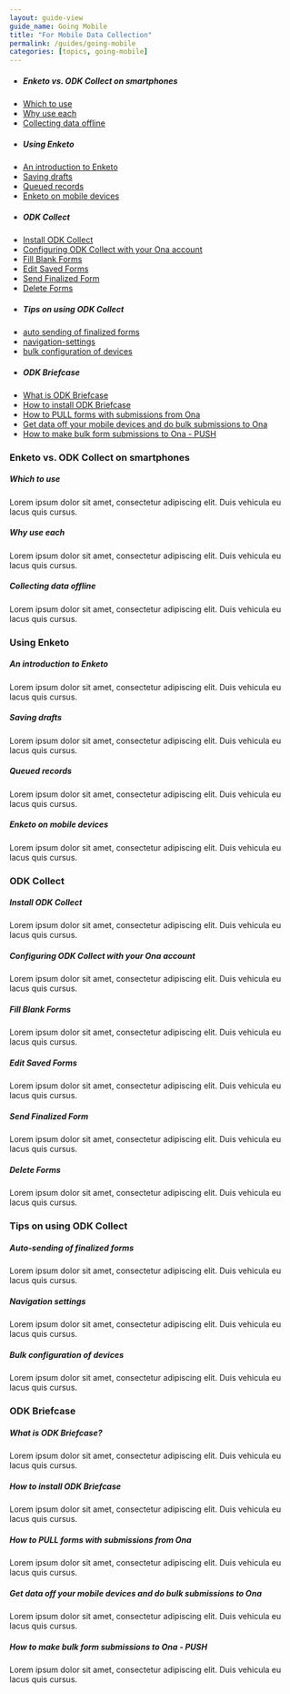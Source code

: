 ```yaml
---
layout: guide-view
guide_name: Going Mobile
title: "For Mobile Data Collection"
permalink: /guides/going-mobile
categories: [topics, going-mobile]
---
```


* ##### Enketo vs. ODK Collect on smartphones
* [Which to use](#which-to-use)
* [Why use each](#why-use-each)
* [Collecting data offline](#collecting-data-offline)
* ##### Using Enketo
* [An introduction to Enketo](#introduction-to-enketo)
* [Saving drafts](#saving-drafts)
* [Queued records](queued-records,)
* [Enketo on mobile devices](#enketo-on-mobile-devices)
* ##### ODK Collect
* [Install ODK Collect](#install-odk-collect)
* [Configuring ODK Collect with your Ona account](#configure-odk-collect-with-ona)
* [Fill Blank Forms](#fill-blank-forms)
* [Edit Saved Forms](#edit-saved-forms)
* [Send Finalized Form](#send-finalized-form)
* [Delete Forms](#delete-forms)
* ##### Tips on using ODK Collect
* [auto sending of finalized forms](#auto-sending-of-finalized-forms)
* [navigation-settings](#navigation-settings)
* [bulk configuration of devices](#bulk-configuration-of-devices)
* ##### ODK Briefcase
* [What is ODK Briefcase](#what-is-odk-briefcase)
* [How to install ODK Briefcase](#how-to-install-odk-briefcase)
* [How to PULL forms with submissions from Ona](#pull-forms-from-ona)
* [Get data off your mobile devices and do bulk submissions to Ona](#get-data-off-mobile-devices)
* [How to make bulk form submissions to Ona - PUSH](#push-using-odk-briefcase)

### Enketo vs. ODK Collect on smartphones

##### <a name="which-to-use"></a>Which to use
Lorem ipsum dolor sit amet, consectetur adipiscing elit. Duis vehicula eu lacus quis cursus. 

##### <a name="why-use-each"></a>Why use each
Lorem ipsum dolor sit amet, consectetur adipiscing elit. Duis vehicula eu lacus quis cursus. 

##### <a name="collecting-data-offline"></a>Collecting data offline
Lorem ipsum dolor sit amet, consectetur adipiscing elit. Duis vehicula eu lacus quis cursus. 


### Using Enketo

##### <a name="introduction-to-enketo"></a>An introduction to Enketo
Lorem ipsum dolor sit amet, consectetur adipiscing elit. Duis vehicula eu lacus quis cursus. 

##### <a name="saving-drafts"></a>Saving drafts
Lorem ipsum dolor sit amet, consectetur adipiscing elit. Duis vehicula eu lacus quis cursus. 

##### <a name="queued-records"></a>Queued records
Lorem ipsum dolor sit amet, consectetur adipiscing elit. Duis vehicula eu lacus quis cursus. 

##### <a name="enketo-on-mobile-devices"></a>Enketo on mobile devices
Lorem ipsum dolor sit amet, consectetur adipiscing elit. Duis vehicula eu lacus quis cursus. 

### ODK Collect

##### <a name="install-odk-collect"></a>Install ODK Collect
Lorem ipsum dolor sit amet, consectetur adipiscing elit. Duis vehicula eu lacus quis cursus. 

##### <a name="configure-odk-collect-with-ona"></a>Configuring ODK Collect with your Ona account
Lorem ipsum dolor sit amet, consectetur adipiscing elit. Duis vehicula eu lacus quis cursus.

##### <a name="fill-blank-forms"></a>Fill Blank Forms
Lorem ipsum dolor sit amet, consectetur adipiscing elit. Duis vehicula eu lacus quis cursus.

##### <a name="edit-saved-forms"></a>Edit Saved Forms
Lorem ipsum dolor sit amet, consectetur adipiscing elit. Duis vehicula eu lacus quis cursus. 

##### <a name="send-finalized-form"></a>Send Finalized Form
Lorem ipsum dolor sit amet, consectetur adipiscing elit. Duis vehicula eu lacus quis cursus.

##### <a name="delete-forms"></a>Delete Forms
Lorem ipsum dolor sit amet, consectetur adipiscing elit. Duis vehicula eu lacus quis cursus.

### Tips on using ODK Collect

##### <a name="auto-sending-of-finalized-forms"></a>Auto-sending of finalized forms
Lorem ipsum dolor sit amet, consectetur adipiscing elit. Duis vehicula eu lacus quis cursus. 

##### <a name="navigation-settings"></a>Navigation settings
Lorem ipsum dolor sit amet, consectetur adipiscing elit. Duis vehicula eu lacus quis cursus.

##### <a name="bulk-configuration-of-devices"></a>Bulk configuration of devices
Lorem ipsum dolor sit amet, consectetur adipiscing elit. Duis vehicula eu lacus quis cursus.

### ODK Briefcase

##### <a name="what-is-odk-briefcase"></a>What is ODK Briefcase?
Lorem ipsum dolor sit amet, consectetur adipiscing elit. Duis vehicula eu lacus quis cursus. 

##### <a name="how-to-install-odk-briefcase"></a>How to install ODK Briefcase
Lorem ipsum dolor sit amet, consectetur adipiscing elit. Duis vehicula eu lacus quis cursus.

##### <a name="pull-forms-from-ona"></a>How to PULL forms with submissions from Ona
Lorem ipsum dolor sit amet, consectetur adipiscing elit. Duis vehicula eu lacus quis cursus.

##### <a name="get-data-off-mobile-devices"></a>Get data off your mobile devices and do bulk submissions to Ona
Lorem ipsum dolor sit amet, consectetur adipiscing elit. Duis vehicula eu lacus quis cursus.

##### <a name="push-using-odk-briefcase"></a>How to make bulk form submissions to Ona - PUSH
Lorem ipsum dolor sit amet, consectetur adipiscing elit. Duis vehicula eu lacus quis cursus.
